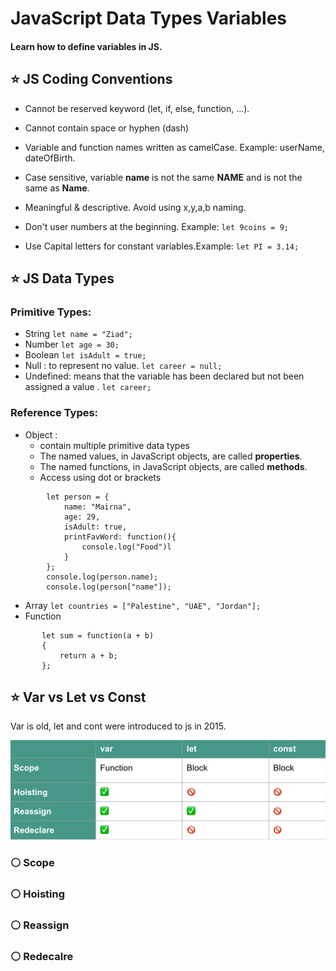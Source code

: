 # JavaScript Data Types Variables
#### Learn how to define variables in JS.


## ⭐️ JS Coding Conventions
* Cannot be reserved keyword (let, if, else, function, ...).
* Cannot contain space or hyphen (dash)
* Variable and function names written as camelCase. Example: userName, dateOfBirth.
* Case sensitive, variable **name** is not the same **NAME** and is not the same as **Name**.
* Meaningful & descriptive. Avoid using x,y,a,b naming.
* Don't user numbers at the beginning. Example: 
        ```
        let 9coins = 9;
        ```

* Use Capital letters for constant variables.Example: 
        ```
        let PI = 3.14;
        ```


## ⭐️ JS Data Types
### Primitive Types:
* String  ```
        let name = "Ziad";
        ```
* Number  ```
        let age = 30;
        ```
* Boolean  ```
        let isAdult = true;
        ```
* Null : to represent no value.  ```
        let career = null;
        ```
* Undefined: means that the variable has been declared but not been assigned a value . ```
        let career;
        ```

### Reference Types:
* Object :  
    - contain multiple primitive data types
    - The named values, in JavaScript objects, are called **properties**.
    - The named functions, in JavaScript objects, are called 
    **methods**.
    - Access using dot or brackets

```
        let person = {
            name: "Mairna",
            age: 29,
            isAdult: true,
            printFavWord: function(){
                console.log("Food")l
            }
        };
        console.log(person.name);
        console.log(person["name"]);

```
* Array  ```
        let countries = ["Palestine", "UAE", "Jordan"];
        ```
* Function 
 ```
        let sum = function(a + b) 
        {
            return a + b;
        };

```

## ⭐️ Var vs Let vs Const

Var is old, let and cont were introduced to js in 2015. 

![GSG](/Day1/assets/varvsletvsconst.png)

### ⚪️ Scope


### ⚪️ Hoisting

### ⚪️ Reassign

### ⚪️ Redecalre










